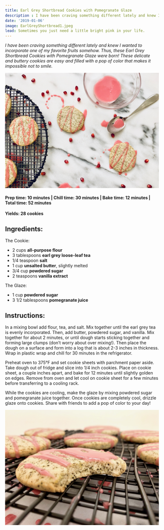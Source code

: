 ```yaml
---
title: Earl Grey Shortbread Cookies with Pomegranate Glaze
description : I have been craving something different lately and knew I wanted to incorporate one of my favorite fruits somehow. These delicate and buttery cookies are easy and filled with a pop of color that makes it hard not to smile.
date: '2019-01-06'
image: EarlGreyShortbread1.jpeg
lead: Sometimes you just need a little bright pink in your life. 
---
```

*I have been craving something different lately and knew I wanted to incorporate one of my favorite fruits somehow. Thus, these Earl Grey Shortbread Cookies with Pomegranate Glaze were born! These delicate and buttery cookies are easy and filled with a pop of color that makes it impossible not to smile.*
 
![](EarlGreyShortbread2.jpeg)

#### Prep time: 10 minutes | Chill time: 30 minutes | Bake time: 12 minutes | Total time: 52 minutes

**Yields: 28 cookies** 

## Ingredients:

The Cookie:
- 2 cups **all-purpose flour**
- 3 tablespoons **earl grey loose-leaf tea**
- 1/4 teaspoon **salt**
- 1 cup **unsalted butter**, slightly melted
- 3/4 cup **powdered sugar**
- 2 teaspoons **vanilla extract**

The Glaze:
- 1 cup **powdered sugar**
- 3 1/2 tablespoons **pomegranate juice**

## Instructions:

In a mixing bowl add flour, tea, and salt. Mix together until the earl grey tea is evenly incorporated. Then, add butter, powdered sugar, and vanilla. Mix together for about 2 minutes, or until dough starts sticking together and forming large clumps (don’t worry about over mixing!). Then place the dough on a surface and form into a log that is about 2-3 inches in thickness. Wrap in plastic wrap and chill for 30 minutes in the refrigerator. 

Preheat oven to 375°F and set cookie sheets with parchment paper aside. Take dough out of fridge and slice into 1/4 inch cookies. Place on cookie sheet, a couple inches apart, and bake for 12 minutes until slightly golden on edges. Remove from oven and let cool on cookie sheet for a few minutes before transferring to a cooling rack. 

While the cookies are cooling, make the glaze by mixing powdered sugar and pomegranate juice together. Once cookies are completely cool, drizzle glaze onto cookies. Share with friends to add a pop of color to your day! 

![](EarlGreyShortbread3.jpeg)

